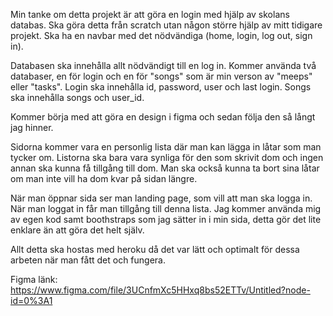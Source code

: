 Min tanke om detta projekt är att göra en login med hjälp av skolans databas. Ska göra detta från scratch utan någon större hjälp av mitt tidigare projekt. Ska ha en navbar med det nödvändiga (home, login, log out, sign in).

Databasen ska innehålla allt nödvändigt till en log in. Kommer använda två databaser, en för login och en för "songs" som är min verson av "meeps" eller "tasks". Login ska innehålla id, password, user och last login. Songs ska innehålla songs och user_id.

Kommer börja med att göra en design i figma och sedan följa den så långt jag hinner.

Sidorna kommer vara en personlig lista där man kan lägga in låtar som man tycker om. Listorna ska bara vara synliga för den som skrivit dom och ingen annan ska kunna få tillgång till dom. Man ska också kunna ta bort sina låtar om man inte vill ha dom kvar på sidan längre.

När man öppnar sida ser man landing page, som vill att man ska logga in. När man loggat in får man tillgång till denna lista. Jag kommer använda mig av egen kod samt boothstraps som jag sätter in i min sida, detta gör det lite enklare än att göra det helt själv. 

Allt detta ska hostas med heroku då det var lätt och optimalt för dessa arbeten när man fått det och fungera.

Figma länk: https://www.figma.com/file/3UCnfmXc5HHxq8bs52ETTv/Untitled?node-id=0%3A1